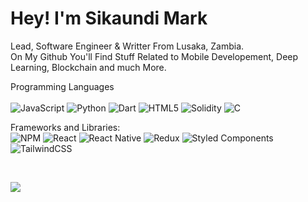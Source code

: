 
# Hey! I'm Sikaundi Mark 
<p>
Lead, Software Engineer & Writter From Lusaka, Zambia. 
<br>
On My Github You'll Find Stuff Related to Mobile Developement, Deep Learning, Blockchain and much More.
</p> 


Programming Languages <br> 	
![JavaScript](https://img.shields.io/badge/javascript-%23323330.svg?style=for-the-badge&logo=javascript&logoColor=%23F7DF1E)
![Python](https://img.shields.io/pypi/pyversions/pip?logo=Python&style=for-the-badge)
![Dart](https://img.shields.io/badge/dart-%230175C2.svg?style=for-the-badge&logo=dart&logoColor=white)
![HTML5](https://img.shields.io/badge/html5-%23E34F26.svg?style=for-the-badge&logo=html5&logoColor=white)
![Solidity](https://img.shields.io/badge/Solidity-%23363636.svg?style=for-the-badge&logo=solidity&logoColor=white)
![C](https://img.shields.io/badge/C-developer-green)

Frameworks and Libraries:<br>
	![NPM](https://img.shields.io/badge/NPM-%23000000.svg?style=for-the-badge&logo=npm&logoColor=white)
  	![React](https://img.shields.io/badge/react-%2320232a.svg?style=for-the-badge&logo=react&logoColor=%2361DAFB)
    	![React Native](https://img.shields.io/badge/react_native-%2320232a.svg?style=for-the-badge&logo=react&logoColor=%2361DAFB)
      ![Redux](https://img.shields.io/badge/redux-%23593d88.svg?style=for-the-badge&logo=redux&logoColor=white)
      ![Styled Components](https://img.shields.io/badge/styled--components-DB7093?style=for-the-badge&logo=styled-components&logoColor=white)
      ![TailwindCSS](https://img.shields.io/badge/tailwindcss-%2338B2AC.svg?style=for-the-badge&logo=tailwind-css&logoColor=white)
      
<br>

![](https://github-profile-summary-cards.vercel.app/api/cards/profile-details?username=marksikaundi&theme=vue)
<br>
	
